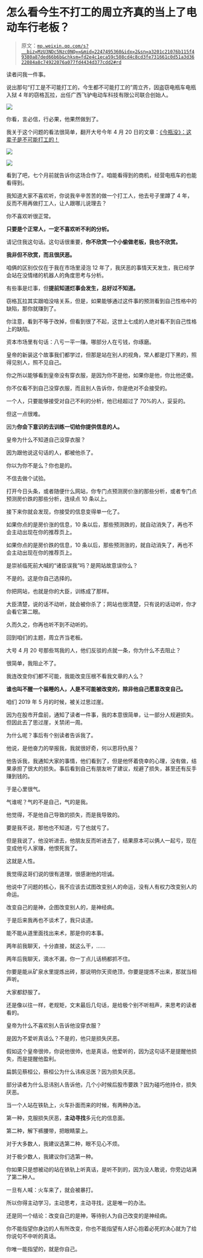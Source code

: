 # 怎么看今生不打工的周立齐真的当上了电动车行老板？

> 原文：[`mp.weixin.qq.com/s?__biz=MzU3NDc5Nzc0NQ==&mid=2247495360&idx=2&sn=a3201c21076b115f49380a87ded66b6b&chksm=fd2e4c1eca59c508cd4c8cd3fe731661c0d51a3d3622084a8c74922076a077fd4434d377cdd2#rd`](http://mp.weixin.qq.com/s?__biz=MzU3NDc5Nzc0NQ==&mid=2247495360&idx=2&sn=a3201c21076b115f49380a87ded66b6b&chksm=fd2e4c1eca59c508cd4c8cd3fe731661c0d51a3d3622084a8c74922076a077fd4434d377cdd2#rd)

读者问我一件事。

说出那句“打工是不可能打工的，今生都不可能打工的”周立齐，因盗窃电瓶车电瓶入狱 4 年的窃格瓦拉，出任广西飞驴电动车科技有限公司联合创始人。

![](img/6d8ab3fbc50dcc51e462474913837197.png)

你看，言必信，行必果，他果然做到了。

我关于这个问题的看法很简单，翻开大号今年 4 月 20 日的文章：[《今瓶没》：这辈子是不可能打工的！](https://mp.weixin.qq.com/s?__biz=MzU0MjYwNDU2Mw==&mid=2247489036&idx=2&sn=61216535029bd66013366749e1beaf7a&chksm=fb197a70cc6ef36644b706fb0d08ed50ec01a0ff65686399648ec1c320d48bb3322d1239d9cd&token=1614851456&lang=zh_CN&scene=21#wechat_redirect)

![](img/bca9f2cb40c59e0399e9f15f7347e7be.png)

![](img/d941eedbf7513b7c0d516e56e7ace1f2.png)

看到了吧，七个月前就告诉你这场合作了。咱能看得到的商机，经营电瓶车的也能看得到。

我知道大家不喜欢听，你说我辛辛苦苦的做一个打工人，他去号子里蹲了 4 年，反而不用再做打工人，让人跟哪儿说理去？

你不喜欢听很正常。

**只要是个正常人，一定不喜欢听不利的分析。**

请记住我这句话。这句话很重要，**你不欣赏一个小偷做老板，我也不欣赏。**

**我非但不欣赏，而且很厌恶。** 

咱俩的区别仅仅在于我在市场里浸泡 12 年了，我厌恶的事情天天发生，我已经学会站在没情绪的机器人的角度思考与分析。 

有些事是烂事，但**提前知道烂事会发生，总好过不知道。** 

窃格瓦拉其实跟咱没啥关系，但是，如果能够通过这件事的预测看到自己性格中的缺陷，那你就赚到了。

你注意，看到不等于改掉，但看到很了不起，这世上七成的人绝对看不到自己性格上的缺陷。

资本市场里有句话：八亏一平一赚。哪部分人在亏钱，你琢磨。

皇帝的新装这个故事我们都学过，但那是站在别人的视角，常人都是灯下黑的，照得见别人，照不见自己。 

你之所以能够看到皇帝没有穿衣服，是因为你不是他，如果你是他，你比他还傻。 

你不仅看不到自己没穿衣服，而且别人告诉你，你是绝对不会接受的。 

一个人，只要能够接受对自己不利的分析，他已经超过了 70%的人，妥妥的。

但这一点很难。 

因为**你会下意识的去训练一切给你提供信息的人。** 

皇帝为什么不知道自己没穿衣服？ 

因为跟他说这句话的人，都被他杀了。

你以为你不是么？你也是的。 

不信去做个试验。 

打开今日头条，或者随便什么网站，你专门点预测房价涨的那些分析，或者专门点预测房价跌的那些分析，连续点 10 条以上。

接下来你就会发现，你接受的信息变得单一化了。 

如果你点的是房价涨的信息，10 条以后，那些预测跌的，就自动消失了，再也不会主动出现在你的推荐页上。 

如果你点的是房价跌的信息，10 条以后，那些预测涨的，就自动消失了，再也不会主动出现在你的推荐页上。 

是崇祯临死前大喊的“诸臣误我”吗？是网站故意误你么？ 

不是的。这是你自己选择的。

你把网站，也就是你的大臣，训练成了那样。

大臣清楚，说的话不动听，就会被你杀了；网站也很清楚，只有说的话动听，你才会看它第二眼。 

久而久之，你再也听不到不动听的。 

回到咱们的主题，周立齐当老板。

大号 4 月 20 号那些骂我的人，他们反驳的点就一条，你为什么不去阻止？ 

很简单，我阻止不了。

我连改变你们都不可能，我能改变压根不看我文章的人么？

**谁也叫不醒一个装睡的人，人是不可能被改变的，除非他自己愿意改变自己。** 

咱们 2019 年 5 月的时候，被关过思过崖。

因为在股市开盘前，通知了读者一件事，我的本意很简单，让一部分人规避损失。但因此去了思过崖，关禁闭一周。

为什么呢？事后有个别读者告诉我了。 

他说，是他奋力的举报我，我就很好奇，何以恩将仇报？ 

他告诉我，我通知大家的事情，他们看到了，但是他怀着侥幸的心理，没有做，结果承担了很大的损失。事后看到自己有朋友听了建议，规避了损失，甚至还有反手赚到钱的。

于是心里很气。 

气谁呢？气的不是自己，气的是我。 

他觉得，不是他自己导致的损失，而是我导致的。 

要是我不说，那他也不知道，亏了也就亏了。 

但是我说了，他没听进去，他朋友反而听进去了，结果原本可以俩人一起亏，现在变成他亏人家赚，他恨死我了。

这就是人性。

我觉得这哥们说的很有道理，很感谢他的坦诚。

他说中了问题的核心，我不应该去试图改变别人的命运，没有人有权力改变别人的命运。

改变自己的是神，企图改变别人的，是神经病。

于是后来我再也不谈术了，我只谈道。

能不能从道里面找出来术，那是你的本事。

两年前我聊天，十分直接，就这么干，...... 

两年后我聊天，滴水不漏，你一丁点儿话柄都抓不住。

你要是能从矿泉水里提炼出砖，那说明你天资绝顶，你要是提炼不出来，那就当相声听。 

大家都舒服了。 

还是像以往一样，老规矩，文末最后几句话，是给极个别不听相声，来思考的读者看的。

皇帝为什么不喜欢别人告诉他没穿衣服？ 

是因为不爱听真话么？不是的，他只是损失厌恶。 

假如这个皇帝很帅，你说他很帅，也是真话，他爱听的，因为这句话不是提醒他损失，而是提醒他盈利。 

扁鹊见蔡桓公，蔡桓公为什么讳疾忌医？因为损失厌恶。 

部分读者为什么忌讳别人告诉他，几个小时候后股市要跌？因为碰巧他持仓，损失厌恶。

当一个人站在铁轨上，火车扑面而来的时候，有两种办法。

第一种，克服损失厌恶，**主动寻找**多元化的信息面。

第二种，解下裤腰带，把眼睛蒙上。

对于大多数人，我建议选第二种，眼不见心不烦。

对于极少数人，我建议你们选第一种。

你如果只是想被动的站在铁轨上听真话，是听不到的，因为没人敢说，你旁边站满了第二种人。 

一旦有人喊：火车来了，就会被暴打。

所以你得主动学习，主动思考，主动寻找，这是唯一的办法。 

还是同一个结论：改变自己的是神，等待别人为自己改变的是神经病。 

你不能指望你身边的人有所改变，你也不能指望有人好心抱着必死的决心就为了给你说句不中听的真话。

你唯一能指望的，就是你自己。 

<mp-qa class="js_uneditable custom_select_card qa_iframe" data-pluginname="insertquestion" data-id="1606504670162698241" data-bizuin="MzU3NDc5Nzc0NQ==" data-title="留言区"></mp-qa>